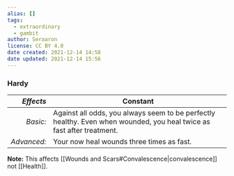 ```yaml
---
alias: []
tags:
  - extraordinary
  - gambit
author: Seraaron
license: CC BY 4.0
date created: 2021-12-14 14:58
date updated: 2021-12-14 15:56
---
```


### Hardy

|   _Effects_ | Constant                                                                                                              |
| ----------: | --------------------------------------------------------------------------------------------------------------------- |
|    _Basic:_ | Against all odds, you always seem to be perfectly healthy. Even when wounded, you heal twice as fast after treatment. |
| _Advanced:_ | Your now heal wounds three times as fast.                                                                             |

**Note:** This affects [[Wounds and Scars#Convalescence|convalescence]] not [[Health]].
